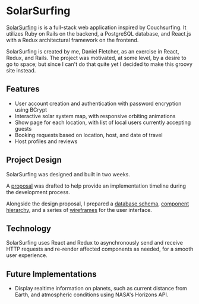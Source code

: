# SolarSurfing

[SolarSurfing][solarsurfing] is is a full-stack web application inspired by Couchsurfing. It utilizes Ruby on Rails on the backend, a PostgreSQL database, and React.js with a Redux architectural framework on the frontend.

SolarSurfing is created by me, Daniel Fletcher, as an exercise in React, Redux, and Rails. The project was motivated, at some level, by a desire to go to space; but since I can't do that quite yet I decided to make this groovy site instead.

## Features

+ User account creation and authentication with password encryption using BCrypt
+ Interactive solar system map, with responsive orbiting animations
+ Show page for each location, with list of local users currently accepting guests
+ Booking requests based on location, host, and date of travel
+ Host profiles and reviews

## Project Design

SolarSurfing was designed and built in two weeks.

A [proposal][proposal] was drafted to help provide an implementation timeline during the development process.

Alongside the design proposal, I prepared a [database schema][schema], [component hierarchy][components], and a series of [wireframes][wireframes] for the user interface.

## Technology

SolarSurfing uses React and Redux to asynchronously send and receive HTTP requests and re-render affected components as needed, for a smooth user experience.

## Future Implementations

+ Display realtime information on planets, such as current distance from Earth, and atmospheric conditions using NASA's Horizons API.


[solarsurfing]: https://solarsurfing.herokuapp.com
[proposal]: ./docs/README.md
[schema]: ./docs/schema.md
[components]: ./docs/component-hierarchy.md
[wireframes]: ./docs/wireframes
[splash-photo]: ./app/assets/images/splash.png
[orbital-map-photo]: ./app/assets/images/orbital_map.png
[hosts-photo]: ./app/assets/images/hosts.png
[host-detail-photo]: ./app/assets/images/host_detail.png
